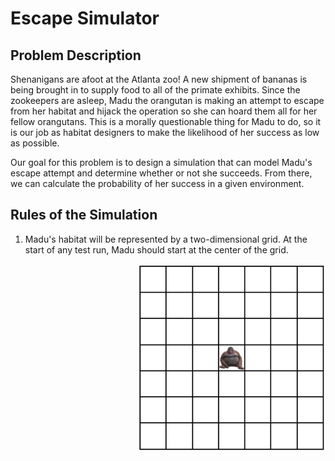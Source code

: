 # Escape Simulator

## Problem Description

Shenanigans are afoot at the Atlanta zoo! A new shipment of bananas is being brought in to supply food to all of the primate exhibits. Since the zookeepers are asleep, Madu the orangutan is making an attempt to escape from her habitat and hijack the operation so she can hoard them all for her fellow orangutans. This is a morally questionable thing for Madu to do, so it is our job as habitat designers to make the likelihood of her success as low as possible.

Our goal for this problem is to design a simulation that can model Madu's escape attempt and determine whether or not she succeeds. From there, we can calculate the probability of her success in a given environment.

## Rules of the Simulation

1. Madu's habitat will be represented by a two-dimensional grid. At the start of any test run, Madu should start at the center of the grid. 

<img align="right" width="300" height="300" src="monkegrid1.PNG">
